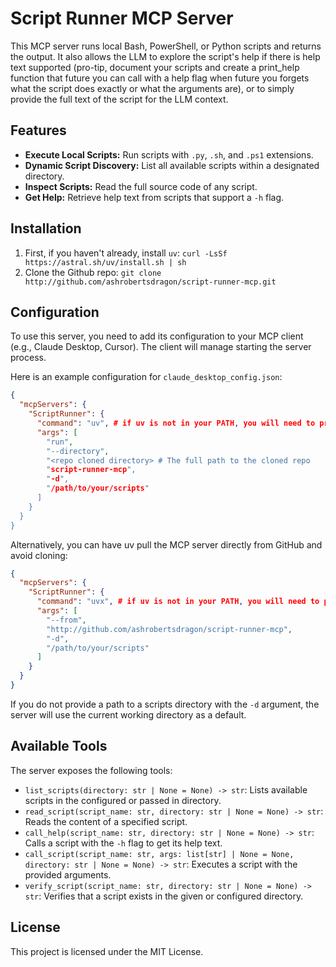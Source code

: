 # Script Runner MCP Server

This MCP server runs local Bash, PowerShell, or Python scripts and returns the output. It also allows the LLM to explore the script's help if there is help text supported (pro-tip, document your scripts and create a print_help function that future you can call with a help flag when future you forgets what the script does exactly or what the arguments are), or to simply provide the full text of the script for the LLM context.  

## Features

*   **Execute Local Scripts:** Run scripts with `.py`, `.sh`, and `.ps1` extensions.
*   **Dynamic Script Discovery:** List all available scripts within a designated directory.
*   **Inspect Scripts:** Read the full source code of any script.
*   **Get Help:** Retrieve help text from scripts that support a `-h` flag.

## Installation

1. First, if you haven't already, install `uv`:
```curl -LsSf https://astral.sh/uv/install.sh | sh```
2. Clone the Github repo:
```git clone http://github.com/ashrobertsdragon/script-runner-mcp.git```

## Configuration

To use this server, you need to add its configuration to your MCP client (e.g., Claude Desktop, Cursor). The client will manage starting the server process.

Here is an example configuration for `claude_desktop_config.json`:

```json
{
  "mcpServers": {
    "ScriptRunner": {
      "command": "uv", # if uv is not in your PATH, you will need to provide the full path the the uv executabe
      "args": [
        "run",
        "--directory",
        "<repo cloned directory> # The full path to the cloned repo
        "script-runner-mcp",
        "-d",
        "/path/to/your/scripts"
      ]
    }
  }
}
```

Alternatively, you can have uv pull the MCP server directly from GitHub and avoid cloning:

```json
{
  "mcpServers": {
    "ScriptRunner": {
      "command": "uvx", # if uv is not in your PATH, you will need to provide the full path the the uvx executabe
      "args": [
        "--from",
        "http://github.com/ashrobertsdragon/script-runner-mcp",
        "-d",
        "/path/to/your/scripts"
      ]
    }
  }
}
```

If you do not provide a path to a scripts directory with the `-d` argument, the server will use the current working directory as a default.

## Available Tools

The server exposes the following tools:

*   `list_scripts(directory: str | None = None) -> str`: Lists available scripts in the configured or passed in directory.
*   `read_script(script_name: str, directory: str | None = None) -> str`: Reads the content of a specified script.
*   `call_help(script_name: str, directory: str | None = None) -> str`: Calls a script with the `-h` flag to get its help text.
*   `call_script(script_name: str, args: list[str] | None = None, directory: str | None = None) -> str`: Executes a script with the provided arguments.
*   `verify_script(script_name: str, directory: str | None = None) -> str`: Verifies that a script exists in the given or configured directory.


## License

This project is licensed under the MIT License.